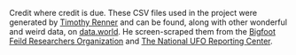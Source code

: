 Credit where credit is due. These CSV files used in the project were generated by [Timothy Renner](https://github.com/timothyrenner) and can be found, along with other wonderful and weird data, on [data.world](https://data.world/timothyrenner). He screen-scraped them from the [Bigfoot Feild Researchers Organization](http://bfro.net/) and [The National UFO Reporting Center](http://www.nuforc.org/).